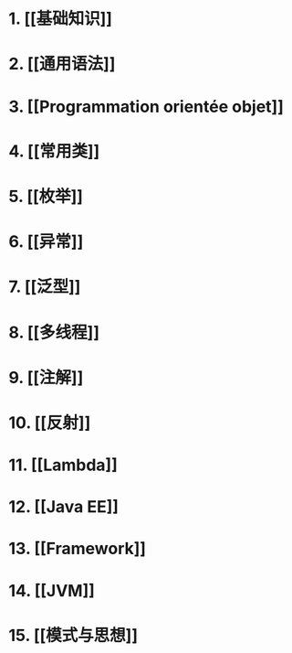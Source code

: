 
# 1. [[基础知识]]

# 2. [[通用语法]]

# 3. [[Programmation orientée objet]]

# 4. [[常用类]]

# 5. [[枚举]]

# 6. [[异常]]

# 7. [[泛型]]

# 8. [[多线程]]

# 9. [[注解]]

# 10. [[反射]]

# 11. [[Lambda]]

# 12. [[Java EE]]

# 13. [[Framework]]

# 14. [[JVM]]

# 15. [[模式与思想]]


